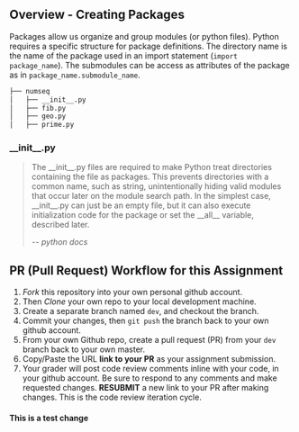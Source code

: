 ## Overview - Creating Packages

Packages allow us organize and group modules (or python files). Python requires a specific structure for package definitions.
The directory name is the name of the package used in an import statement (`import package_name`). The submodules can be access as attributes of the package as in `package_name.submodule_name`.

```bash
├── numseq
│   ├── __init__.py
│   ├── fib.py
│   ├── geo.py
│   ├── prime.py
```

### \_\_init\_\_.py

> The \_\_init\_\_.py files are required to make Python treat directories
> containing the file as packages. This prevents directories with a common
> name, such as string, unintentionally hiding valid modules that occur later
> on the module search path. In the simplest case, \_\_init\_\_.py can just be an
> empty file, but it can also execute initialization code for the package or
> set the \_\_all\_\_ variable, described later.
>
> -- <cite>python docs</cite>


## PR (Pull Request) Workflow for this Assignment
1. *Fork* this repository into your own personal github account.
2. Then *Clone* your own repo to your local development machine.
3. Create a separate branch named `dev`, and checkout the branch.
5. Commit your changes, then `git push` the branch back to your own github account.
5. From your own Github repo, create a pull request (PR) from your `dev` branch back to your own master.
6. Copy/Paste the URL **link to your PR** as your assignment submission.
7. Your grader will post code review comments inline with your code, in your github account. Be sure to respond to any comments and make requested changes. **RESUBMIT** a new link to your PR after making changes.  This is the code review iteration cycle.

#### This is a test change